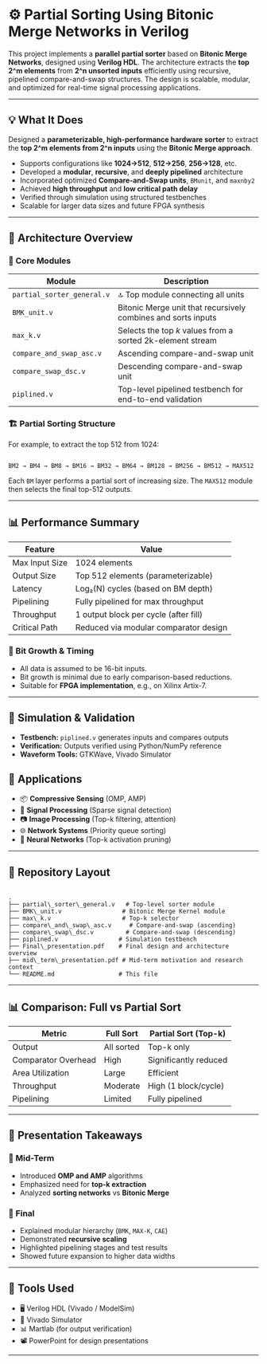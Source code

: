 # ⚙️ Partial Sorting Using Bitonic Merge Networks in Verilog

This project implements a **parallel partial sorter** based on **Bitonic Merge Networks**, designed using **Verilog HDL**. The architecture extracts the **top 2^m elements** from **2^n unsorted inputs** efficiently using recursive, pipelined compare-and-swap structures. The design is scalable, modular, and optimized for real-time signal processing applications.

---

## 💡 What It Does

Designed a **parameterizable, high-performance hardware sorter** to extract the **top 2^m elements from 2^n inputs** using the **Bitonic Merge approach**.

- Supports configurations like **1024→512**, **512→256**, **256→128**, etc.
- Developed a **modular**, **recursive**, and **deeply pipelined** architecture
- Incorporated optimized **Compare-and-Swap units**, `BMunit`, and `maxnby2`
- Achieved **high throughput** and **low critical path delay**
- Verified through simulation using structured testbenches
- Scalable for larger data sizes and future FPGA synthesis

---

## 🧠 Architecture Overview

### 🧩 Core Modules

| Module                  | Description                                                                 |
|-------------------------|-----------------------------------------------------------------------------|
| `partial_sorter_general.v` | 🔝 Top module connecting all units                                       |
| `BMK_unit.v`            | Bitonic Merge unit that recursively combines and sorts inputs              |
| `max_k.v`               | Selects the top _k_ values from a sorted 2k-element stream                  |
| `compare_and_swap_asc.v`| Ascending compare-and-swap unit                                            |
| `compare_swap_dsc.v`    | Descending compare-and-swap unit                                           |
| `piplined.v`            | Top-level pipelined testbench for end-to-end validation                    |

### 🏗️ Partial Sorting Structure

For example, to extract the top 512 from 1024:

```

BM2 → BM4 → BM8 → BM16 → BM32 → BM64 → BM128 → BM256 → BM512 → MAX512

```

Each `BM` layer performs a partial sort of increasing size. The `MAX512` module then selects the final top-512 outputs.

---

## 📊 Performance Summary

| Feature              | Value                                |
|----------------------|----------------------------------------|
| Max Input Size       | 1024 elements                          |
| Output Size          | Top 512 elements (parameterizable)     |
| Latency              | Log₂(N) cycles (based on BM depth)     |
| Pipelining           | Fully pipelined for max throughput     |
| Throughput           | 1 output block per cycle (after fill)  |
| Critical Path        | Reduced via modular comparator design  |

### 🧪 Bit Growth & Timing

- All data is assumed to be 16-bit inputs.
- Bit growth is minimal due to early comparison-based reductions.
- Suitable for **FPGA implementation**, e.g., on Xilinx Artix-7.

---

## 🔬 Simulation & Validation

- **Testbench:** `piplined.v` generates inputs and compares outputs
- **Verification:** Outputs verified using Python/NumPy reference
- **Waveform Tools:** GTKWave, Vivado Simulator


## 🎯 Applications

- 📦 **Compressive Sensing** (OMP, AMP)
- 📡 **Signal Processing** (Sparse signal detection)
- 📷 **Image Processing** (Top-k filtering, attention)
- 🌐 **Network Systems** (Priority queue sorting)
- 🧠 **Neural Networks** (Top-k activation pruning)

---

## 📁 Repository Layout

```

.
├── partial\_sorter\_general.v   # Top-level sorter module
├── BMK\_unit.v                 # Bitonic Merge Kernel module
├── max\_k.v                    # Top-k selector
├── compare\_and\_swap\_asc.v     # Compare-and-swap (ascending)
├── compare\_swap\_dsc.v         # Compare-and-swap (descending)
├── piplined.v                 # Simulation testbench
├── Final\_presentation.pdf    # Final design and architecture overview
├── mid\_term\_presentation.pdf # Mid-term motivation and research context
└── README.md                  # This file

```

---

## 📊 Comparison: Full vs Partial Sort

| Metric              | Full Sort         | Partial Sort (Top-k)   |
|---------------------|-------------------|-------------------------|
| Output              | All sorted        | Top-k only              |
| Comparator Overhead | High              | Significantly reduced   |
| Area Utilization    | Large             | Efficient               |
| Throughput          | Moderate          | High (1 block/cycle)    |
| Pipelining          | Limited           | Fully pipelined         |

---

## 🧭 Presentation Takeaways

### 📘 Mid-Term

- Introduced **OMP and AMP** algorithms
- Emphasized need for **top-k extraction**
- Analyzed **sorting networks** vs **Bitonic Merge**

### 📗 Final

- Explained modular hierarchy (`BMK`, `MAX-K`, `CAE`)
- Demonstrated **recursive scaling**
- Highlighted pipelining stages and test results
- Showed future expansion to higher data widths

---

## 🧰 Tools Used

- 🖥️ Verilog HDL (Vivado / ModelSim)
- 🧪 Vivado Simulator
- 📊 Martlab (for output verification)
- 📽️ PowerPoint for design presentations

---


